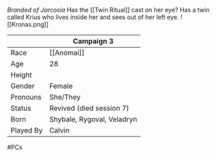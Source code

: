 *Branded of Jarcosia*
Has the [[Twin Ritual]] cast on her eye? Has a twin called Krius who lives inside her and sees out of her left eye.
![[Kronas.png]]

|           | Campaign 3                 |
| --------- | -------------------------- |
| Race      | [[Anomai]]                 |
| Age       | 28                         |
| Height    |                            |
| Gender    | Female                     |
| Pronouns  | She/They                   |
| Status    | Revived (died session 7)   |
| Born      | Shybale, Rygoval, Veladryn |
| Played By | Calvin                     |
#PCs